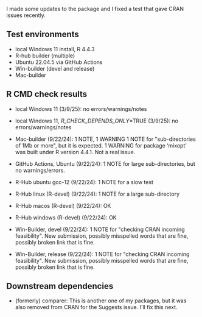 I made some updates to the package and I fixed a test that gave CRAN issues
recently.


## Test environments
* local Windows 11 install, R 4.4.3
* R-hub builder (multiple)
* Ubuntu 22.04.5 via GitHub Actions
* Win-builder (devel and release)
* Mac-builder

## R CMD check results

* local Windows 11 (3/9/25): no errors/warnings/notes

* local Windows 11, _R_CHECK_DEPENDS_ONLY_=TRUE (3/9/25): no errors/warnings/notes

* Mac-builder (9/22/24): 1 NOTE, 1 WARNING
1 NOTE for "sub-directories of 1Mb or more", but it is expected.
1 WARNING for package ‘mixopt’ was built under R version 4.4.1. Not a real issue.

* GitHub Actions, Ubuntu (9/22/24): 1 NOTE for large sub-directories, but no
warnings/errors.

* R-Hub ubuntu gcc-12 (9/22/24): 1 NOTE for a slow test

* R-Hub linux (R-devel) (9/22/24): 1 NOTE for a large sub-directory

* R-Hub macos (R-devel) (9/22/24): OK

* R-Hub windows (R-devel) (9/22/24): OK

* Win-Builder, devel (9/22/24): 1 NOTE for "checking CRAN incoming feasibility".
New submission, possibly misspelled words that are fine, possibly broken link
that is fine.

* Win-Builder, release (9/22/24):  1 NOTE for "checking CRAN incoming feasibility".
New submission, possibly misspelled words that are fine, possibly broken link
that is fine.

## Downstream dependencies

* (formerly) comparer: This is another one of my packages, but it was also removed from 
CRAN for the Suggests issue. I'll fix this next.
